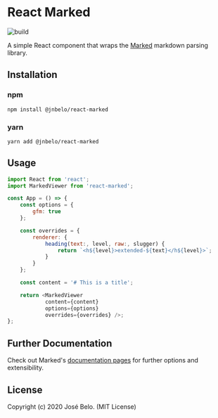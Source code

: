 # React Marked

![build](https://github.com/jnbelo/react-marked/workflows/build/badge.svg)

A simple React component that wraps the [Marked](https://github.com/markedjs/marked) markdown parsing library.

## Installation

### npm

```
npm install @jnbelo/react-marked
```

### yarn

```
yarn add @jnbelo/react-marked
```

## Usage

```javascript
import React from 'react';
import MarkedViewer from 'react-marked';

const App = () => {
    const options = {
        gfm: true
    };

    const overrides = {
        renderer: {
            heading(text:, level, raw:, slugger) {
                return `<h${level}>extended-${text}</h${level}>`;
            }
        }
    };

    const content = '# This is a title';

    return <MarkedViewer
            content={content}
            options={options}
            overrides={overrides} />;
};
```

## Further Documentation

Check out Marked's [documentation pages](https://marked.js.org/) for further options and extensibility.

## License

Copyright (c) 2020 José Belo. (MIT License)
